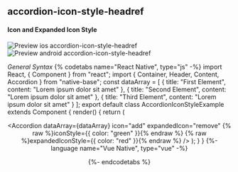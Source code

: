 ## accordion-icon-style-headref
#### Icon and Expanded Icon Style

![Preview ios accordion-icon-style-headref](https://github.com/GeekyAnts/NativeBase-KitchenSink/raw/v2.6.1/screenshots/ios/accordion-icon-style.gif)
![Preview android accordion-icon-style-headref](https://github.com/GeekyAnts/NativeBase-KitchenSink/raw/v2.6.1/screenshots/android/accordion-icon-style.gif)


*General Syntax*
{% codetabs name="React Native", type="js" -%}
import React, { Component } from "react";
import { Container, Header, Content, Accordion } from "native-base";
const dataArray = [
  { title: "First Element", content: "Lorem ipsum dolor sit amet" },
  { title: "Second Element", content: "Lorem ipsum dolor sit amet" },
  { title: "Third Element", content: "Lorem ipsum dolor sit amet" }
];
export default class AccordionIconStyleExample extends Component {
  render() {
    return (
      <Container>
        <Header />
        <Content padder>
          <Accordion
            dataArray={dataArray}
            icon="add"
            expandedIcon="remove"
            {% raw %}iconStyle={{ color: "green" }}{% endraw %}
            {% raw %}expandedIconStyle={{ color: "red" }}{% endraw %}
          />
        </Content>
      </Container>
    );
  }
}
{%- language name="Vue Native", type="vue" -%}
<template>
  <nb-container>
    <nb-header />
    <nb-content>
      <nb-accordion
        :dataArray="dataArray"
        icon="add"
        expandedIcon="remove"
        :iconStyle="{ color: 'green' }"
        :expandedIconStyle="{ color: 'red' }"
      />
    </nb-content>
  </nb-container>
</template>
<script>
export default {
  data: function() {
    return {
      dataArray: [
        { title: "First Element", content: "Lorem ipsum dolor sit amet" },
        { title: "Second Element", content: "Lorem ipsum dolor sit amet" },
        { title: "Third Element", content: "Lorem ipsum dolor sit amet" }
      ],
    };
  },
};
</script>
{%- endcodetabs %}
 <p>
    <div id="" class="mobileDevice" style="background: url(&quot;https://docs.nativebase.io/docs/assets/iosphone.png&quot;) no-repeat; padding: 63px 20px 100px 15px; width: 292px; height: 600px;margin:0 auto;float:none;">
        <img src="https://github.com/GeekyAnts/NativeBase-KitchenSink/raw/v2.6.1/screenshots/ios/accordion-icon-style.gif" alt="" style="display:block !important" />
    </div>
</p>
<br />